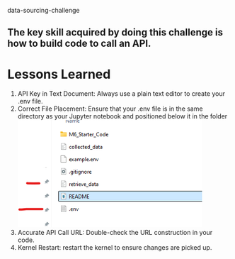 data-sourcing-challenge

##  The key skill acquired by doing this challenge is how to build code to call an API.

# Lessons Learned 
1. API Key in Text Document:  Always use a plain text editor to create your .env file.
2. Correct File Placement:  Ensure that your .env file is in the same directory as your Jupyter notebook and positioned below it in the folder
  ![alt text](image.png)
3. Accurate API Call URL:  Double-check the URL construction in your code.
4. Kernel Restart:  restart the kernel to ensure changes are picked up.